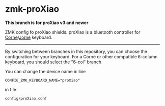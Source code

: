 # zmk-proXiao
**This branch is for proXiao v3 and newer**
  
ZMK config fo proXiao shields. proXiao is a bluetooth controller for [Corne](https://github.com/foostan/crkbd)/[Jorne](https://github.com/joric/jorne) keyboard.


---

By switching between branches in this repository, you can choose the configuration for your keyboard. For a Corne or other compatible 6-column keyboard, you should select the "6-col" branch.

You can change the device name in line
```
CONFIG_ZMK_KEYBOARD_NAME="proXiao"
```
in file
```
config/proXiao.conf
```


